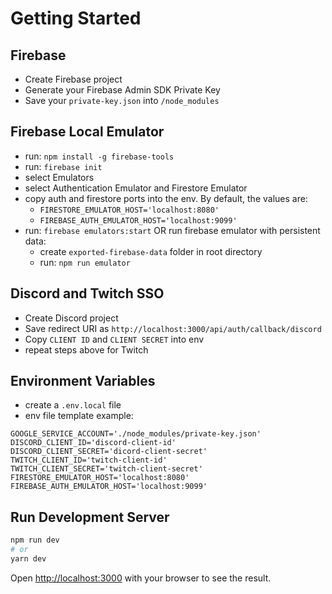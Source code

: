 # Getting Started

## Firebase

- Create Firebase project
- Generate your Firebase Admin SDK Private Key
- Save your ```private-key.json``` into ```/node_modules```

## Firebase Local Emulator

- run: ```npm install -g firebase-tools```
- run: ```firebase init```
- select Emulators
- select Authentication Emulator and Firestore Emulator
- copy auth and firestore ports into the env. By default, the values are:
  - ```FIRESTORE_EMULATOR_HOST='localhost:8080'```
  - ```FIREBASE_AUTH_EMULATOR_HOST='localhost:9099'```
- run: ```firebase emulators:start``` OR run firebase emulator with persistent data:
  - create ```exported-firebase-data``` folder in root directory
  - run: ```npm run emulator```

## Discord and Twitch SSO

- Create Discord project
- Save redirect URI as ```http://localhost:3000/api/auth/callback/discord```
- Copy ```CLIENT ID``` and ```CLIENT SECRET``` into env
- repeat steps above for Twitch

## Environment Variables

- create a ```.env.local``` file
- env file template example:
```
GOOGLE_SERVICE_ACCOUNT='./node_modules/private-key.json'
DISCORD_CLIENT_ID='discord-client-id'
DISCORD_CLIENT_SECRET='dicord-client-secret'
TWITCH_CLIENT_ID='twitch-client-id'
TWITCH_CLIENT_SECRET='twitch-client-secret'
FIRESTORE_EMULATOR_HOST='localhost:8080'
FIREBASE_AUTH_EMULATOR_HOST='localhost:9099'
```

## Run Development Server

```bash
npm run dev
# or
yarn dev
```

Open [http://localhost:3000](http://localhost:3000) with your browser to see the result.

